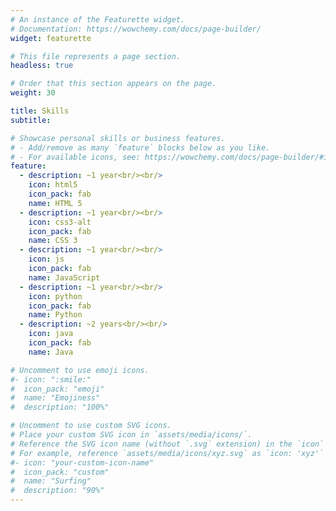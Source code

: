 ```yaml
---
# An instance of the Featurette widget.
# Documentation: https://wowchemy.com/docs/page-builder/
widget: featurette

# This file represents a page section.
headless: true

# Order that this section appears on the page.
weight: 30

title: Skills
subtitle:

# Showcase personal skills or business features.
# - Add/remove as many `feature` blocks below as you like.
# - For available icons, see: https://wowchemy.com/docs/page-builder/#icons
feature:
  - description: ~1 year<br/><br/>
    icon: html5
    icon_pack: fab
    name: HTML 5
  - description: ~1 year<br/><br/>
    icon: css3-alt
    icon_pack: fab
    name: CSS 3
  - description: ~1 year<br/><br/>
    icon: js
    icon_pack: fab
    name: JavaScript
  - description: ~1 year<br/><br/>
    icon: python
    icon_pack: fab
    name: Python
  - description: ~2 years<br/><br/>
    icon: java
    icon_pack: fab
    name: Java

# Uncomment to use emoji icons.
#- icon: ":smile:"
#  icon_pack: "emoji"
#  name: "Emojiness"
#  description: "100%"

# Uncomment to use custom SVG icons.
# Place your custom SVG icon in `assets/media/icons/`.
# Reference the SVG icon name (without `.svg` extension) in the `icon` field.
# For example, reference `assets/media/icons/xyz.svg` as `icon: 'xyz'`
#- icon: "your-custom-icon-name"
#  icon_pack: "custom"
#  name: "Surfing"
#  description: "90%"
---
```

